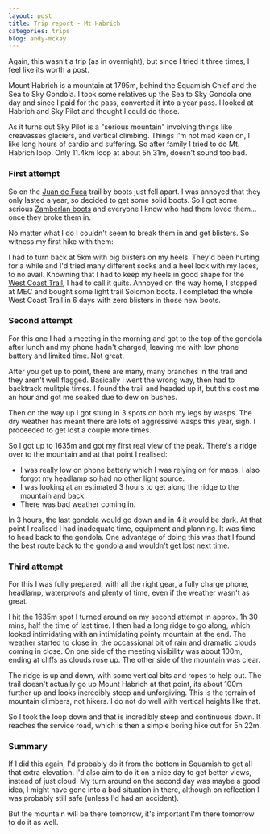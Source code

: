 ```yaml
---
layout: post
title: Trip report - Mt Habrich
categories: trips
blog: andy-mckay
---
```


Again, this wasn't a trip (as in overnight), but since I tried it three times, I feel like its worth a post.

Mount Habrich is a mountain at 1795m, behind the Squamish Chief and the Sea to Sky Gondola. I took some relatives up the Sea to Sky Gondola one day and since I paid for the pass, converted it into a year pass. I looked at Habrich and Sky Pilot and thought I could do those.

As it turns out Sky Pilot is a "serious mountain" involving things like creavasses glaciers, and vertical climbing. Things I'm not mad keen on, I like long hours of cardio and suffering. So after family I tried to do Mt. Habrich loop. Only 11.4km loop at about 5h 31m, doesn't sound too bad.

### First attempt

So on the [Juan de Fuca](https://mckay.pub/2023-06-20-juan-de-fuca/) trail by boots just fell apart. I was annoyed that they only lasted a year, so decided to get some solid boots. So I got some serious [Zamberlan boots](https://www.mec.ca/en/product/5024-148/996-vioz-gore-tex-backpacking-boots) and everyone I know who had them loved them... once they broke them in.

No matter what I do I couldn't seem to break them in and get blisters. So witness my first hike with them:

<div class="strava-embed-placeholder" data-embed-type="activity" data-embed-id="9395027270"></div><script src="https://strava-embeds.com/embed.js"></script>

I had to turn back at 5km with big blisters on my heels. They'd been hurting for a while and I'd tried many different socks and a heel lock with my laces, to no avail. Knowning that I had to keep my heels in good shape for the [West Coast Trail](https://mckay.pub/2023-07-31-west-coast-trail/), I had to call it quits. Annoyed on the way home, I stopped at MEC and bought some light trail Solomon boots. I completed the whole West Coast Trail in 6 days with zero blisters in those new boots.

### Second attempt

For this one I had a meeting in the morning and got to the top of the gondola after lunch and my phone hadn't charged, leaving me with low phone battery and limited time. Not great.

<div class="strava-embed-placeholder" data-embed-type="activity" data-embed-id="9752733479"></div><script src="https://strava-embeds.com/embed.js"></script>

After you get up to point, there are many, many branches in the trail and they aren't well flagged. Basically I went the wrong way, then had to backtrack mulitple times. I found the trail and headed up it, but this cost me an hour and got me soaked due to dew on bushes.

Then on the way up I got stung in 3 spots on both my legs by wasps. The dry weather has meant there are lots of aggressive wasps this year, sigh. I proceeded to get lost a couple more times.

So I got up to 1635m and got my first real view of the peak. There's a ridge over to the mountain and at that point I realised:
* I was really low on phone battery which I was relying on for maps, I also forgot my headlamp so had no other light source.
* I was looking at an estimated 3 hours to get along the ridge to the mountain and back.
* There was bad weather coming in.

In 3 hours, the last gondola would go down and in 4 it would be dark. At that point I realised I had inadequate time, equipment and planning. It was time to head back to the gondola. One advantage of doing this was that I found the best route back to the gondola and wouldn't get lost next time.

### Third attempt

For this I was fully prepared, with all the right gear, a fully charge phone, headlamp, waterproofs and plenty of time, even if the weather wasn't as great.

<div class="strava-embed-placeholder" data-embed-type="activity" data-embed-id="9778389866"></div><script src="https://strava-embeds.com/embed.js"></script>

I hit the 1635m spot I turned around on my second attempt in approx. 1h 30 mins, half the time of last time. I then had a long ridge to go along, which looked intimidating with an intimidating pointy mountain at the end. The weather started to close in, the occassional bit of rain and dramatic clouds coming in close. On one side of the meeting visibility was about 100m, ending at cliffs as clouds rose up. The other side of the mountain was clear.

The ridge is up and down, with some vertical bits and ropes to help out. The trail doesn't actually go up Mount Habrich at that point, its about 100m further up and looks incredibly steep and unforgiving. This is the terrain of mountain climbers, not hikers. I do not do well with vertical heights like that.

So I took the loop down and that is incredibly steep and continuous down. It reaches the service road, which is then a simple boring hike out for 5h 22m.

### Summary

If I did this again, I'd probably do it from the bottom in Squamish to get all that extra elevation. I'd also aim to do it on a nice day to get better views, instead of just cloud. My turn around on the second day was maybe a good idea, I might have gone into a bad situation in there, although on reflection I was probably still safe (unless I'd had an accident).

But the mountain will be there tomorrow, it's important I'm there tomorrow to do it as well.